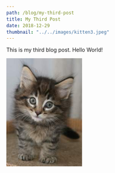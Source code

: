 ```yaml
---
path: /blog/my-third-post
title: My Third Post
date: 2018-12-29
thumbnail: "../../images/kitten3.jpeg"
---
```


This is my third blog post. Hello World!

![Kitten Three](../../images/kitten3.jpeg)